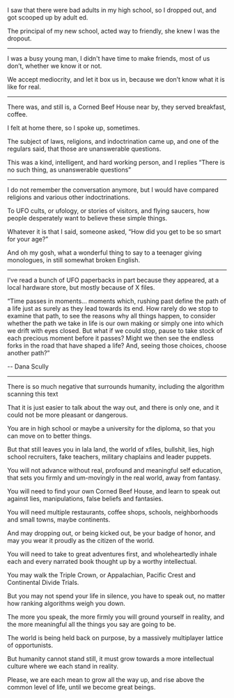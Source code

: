 I saw that there were bad adults in my high school,
so I dropped out, and got scooped up by adult ed.

The principal of my new school, acted way to friendly,
she knew I was the dropout.

---

I was a busy young man, I didn't have time to make friends,
most of us don’t, whether we know it or not.

We accept mediocrity, and let it box us in,
because we don’t know what it is like for real.

---

There was, and still is, a Corned Beef House near by,
they served breakfast, coffee.

I felt at home there, so I spoke up,
sometimes.

The subject of laws, religions, and indoctrination came up,
and one of the regulars said, that those are unanswerable questions.

This was a kind, intelligent, and hard working person,
and I replies “There is no such thing, as unanswerable questions”

---

I do not remember the conversation anymore,
but I would have compared religions and various other indoctrinations.

To UFO cults, or ufology, or stories of visitors, and flying saucers,
how people desperately want to believe these simple things.

Whatever it is that I said, someone asked,
“How did you get to be so smart for your age?”

And oh my gosh, what a wonderful thing to say
to a teenager giving monologues, in still somewhat broken English.

---

I’ve read a bunch of UFO paperbacks in part because they appeared,
at a local hardware store, but mostly because of X files.

“Time passes in moments... moments which, rushing past define the path of a life just as surely as they lead towards its end. How rarely do we stop to examine that path, to see the reasons why all things happen, to consider whether the path we take in life is our own making or simply one into which we drift with eyes closed. But what if we could stop, pause to take stock of each precious moment before it passes? Might we then see the endless forks in the road that have shaped a life? And, seeing those choices, choose another path?”

-- Dana Scully

---

There is so much negative that surrounds humanity,
including the algorithm scanning this text

That it is just easier to talk about the way out,
and there is only one, and it could not be more pleasant or dangerous.

You are in high school or maybe a university for the diploma,
so that you can move on to better things.

But that still leaves you in lala land, the world of xfiles, bullshit, lies,
high school recruiters, fake teachers, military chaplains and leader puppets.

You will not advance without real, profound and meaningful self education,
that sets you firmly and um-movingly in the real world, away from fantasy.

You will need to find your own Corned Beef House,
and learn to speak out against lies, manipulations, false beliefs and fantasies.

You will need multiple restaurants,
coffee shops, schools, neighborhoods and small towns, maybe continents.

And may dropping out, or being kicked out,
be your badge of honor, and may you wear it proudly as the citizen of the world.

You will need to take to great adventures first,
and wholeheartedly inhale each and every narrated book thought up by a worthy intellectual.

You may walk the Triple Crown,
or Appalachian, Pacific Crest and Continental Divide Trials.

But you may not spend your life in silence,
you have to speak out, no matter how ranking algorithms weigh you down.

The more you speak, the more firmly you will ground yourself in reality,
and the more meaningful all the things you say are going to be.

The world is being held back on purpose,
by a massively multiplayer lattice of opportunists.

But humanity cannot stand still,
it must grow towards a more intellectual culture where we each stand in reality.

Please, we are each mean to grow all the way up,
and rise above the common level of life, until we become great beings.
